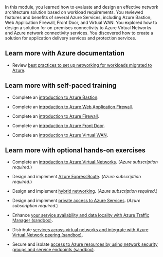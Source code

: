 In this module, you learned how to evaluate and design an effective network architecture solution based on workload requirements. You reviewed features and benefits of several Azure Services, including Azure Bastion, Web Application Firewall, Front Door, and Virtual WAN. You explored how to design a solution for on-premises connectivity to Azure Virtual Networks and Azure network connectivity services. You discovered how to create a solution for application delivery services and protection services.

## Learn more with Azure documentation

- Review [best practices to set up networking for workloads migrated to Azure](/azure/cloud-adoption-framework/migrate/azure-best-practices/migrate-best-practices-networking).

## Learn more with self-paced training

- Complete an [introduction to Azure Bastion](/training/modules/intro-to-azure-bastion/).

- Complete an [introduction to Azure Web Application Firewall](/training/modules/introduction-azure-web-application-firewall/).

- Complete an [introduction to Azure Firewall](/training/modules/introduction-azure-firewall/).

- Complete an [introduction to Azure Front Door](/training/modules/intro-to-azure-front-door/).

- Complete an [introduction to Azure Virtual WAN](/training/modules/introduction-azure-virtual-wan/).

## Learn more with optional hands-on exercises

- Complete an [introduction to Azure Virtual Networks](/training/modules/introduction-to-azure-virtual-networks/). (_Azure subscription required_.)

- Design and implement [Azure ExpressRoute](/training/modules/design-implement-azure-expressroute/). (_Azure subscription required_.)

- Design and implement [hybrid networking](/training/modules/design-implement-hybrid-networking/). (_Azure subscription required_.)

- Design and implement [private access to Azure Services](/training/modules/design-implement-private-access-to-azure-services/). (_Azure subscription required_.)

- Enhance [your service availability and data locality with Azure Traffic Manager (sandbox)](/training/modules/distribute-load-with-traffic-manager/).

- Distribute [services across virtual networks and integrate with Azure Virtual Network peering (sandbox)](/training/modules/integrate-vnets-with-vnet-peering/).

- Secure and isolate [access to Azure resources by using network security groups and service endpoints (sandbox)](/training/modules/secure-and-isolate-with-nsg-and-service-endpoints/).